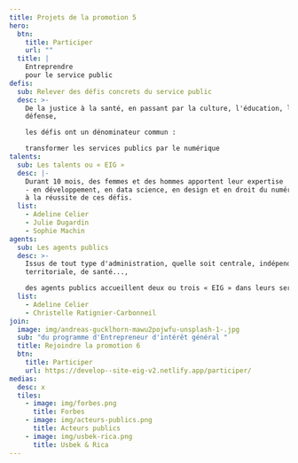 ```yaml
---
title: Projets de la promotion 5
hero:
  btn:
    title: Participer
    url: ""
  title: |
    Entreprendre
    pour le service public
defis:
  sub: Relever des défis concrets du service public
  desc: >-
    De la justice à la santé, en passant par la culture, l'éducation, la
    défense, 

    les défis ont un dénominateur commun : 

    transformer les services publics par le numérique
talents:
  sub: Les talents ou « EIG »
  desc: |-
    Durant 10 mois, des femmes et des hommes apportent leur expertise 
    - en développement, en data science, en design et en droit du numérique - 
    à la réussite de ces défis.
  list:
    - Adeline Celier
    - Julie Dugardin
    - Sophie Machin
agents:
  sub: Les agents publics
  desc: >-
    Issus de tout type d'administration, quelle soit centrale, indépendante,
    territoriale, de santé..., 

    des agents publics accueillent deux ou trois « EIG » dans leurs services pour relever ensemble les défis. 
  list:
    - Adeline Celier
    - Christelle Ratignier-Carbonneil
join:
  image: img/andreas-gucklhorn-mawu2pojwfu-unsplash-1-.jpg
  sub: "du programme d'Entrepreneur d'intérêt général "
  title: Rejoindre la promotion 6
  btn:
    title: Participer
    url: https://develop--site-eig-v2.netlify.app/participer/
medias:
  desc: x
  tiles:
    - image: img/forbes.png
      title: Forbes
    - image: img/acteurs-publics.png
      title: Acteurs publics
    - image: img/usbek-rica.png
      title: Usbek & Rica
---
```

